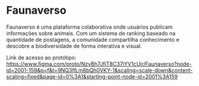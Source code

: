 # Faunaverso
Faunaverso é uma plataforma colaborativa onde usuários publicam informações sobre animais. Com um sistema de ranking baseado na quantidade de postagens, a comunidade compartilha conhecimento e descobre a biodiversidade de forma interativa e visual.

Link de acesso ao protótipo: https://www.figma.com/proto/NzyBh7JfiT8C37iYV1cUjr/Faunaverso?node-id=2001-159&p=f&t=9NQ3flLm8bQh0VKY-1&scaling=scale-down&content-scaling=fixed&page-id=0%3A1&starting-point-node-id=2001%3A159
